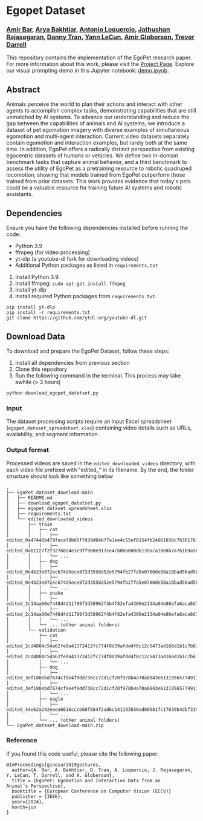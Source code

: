 # Egopet Dataset
### [Amir Bar](https://amirbar.net), [Arya Bakhtiar](), [Antonio Loquercio](https://antonilo.github.io/), [Jathushan Rajasegaran](https://people.eecs.berkeley.edu/~jathushan/), [Danny Tran](), [Yann LeCun](https://yann.lecun.com/), [Amir Globerson](http://www.cs.tau.ac.il/~gamir/), [Trevor Darrell](https://people.eecs.berkeley.edu/~trevor/)

This repository contains the implementation of the EgoPet research paper. For more information about this work, please visit the [Project Page](link-to-project-page). Explore our visual prompting demo in this Jupyter notebook: [demo.ipynb](demo.ipynb).

## Abstract

Animals perceive the world to plan their actions and interact with other agents to accomplish complex tasks, demonstrating capabilities that are still unmatched by AI systems. To advance our understanding and reduce the gap between the capabilities of animals and AI systems, we introduce a dataset of pet egomotion imagery with diverse examples of simultaneous egomotion and multi-agent interaction. Current video datasets separately contain egomotion and interaction examples, but rarely both at the same time. In addition, EgoPet offers a radically distinct perspective from existing egocentric datasets of humans or vehicles.  We define two in-domain benchmark tasks that capture animal behavior, and a third benchmark to assess the utility of EgoPet as a pretraining resource to robotic quadruped locomotion, showing that models trained from EgoPet outperform those trained from prior datasets. This work provides evidence that today's pets could be a valuable resource for training future AI systems and robotic assistants.

## Dependencies

Ensure you have the following dependencies installed before running the code:

- Python 3.9
- ffmpeg (for video processing)
- yt-dlp (a youtube-dl fork for downloading videos)
- Additional Python packages as listed in `requirements.txt`

1. Install Python 3.9.
2. Install ffmpeg: `sudo apt-get install ffmpeg`
3. Install yt-dlp
4. Install required Python packages from `requirements.txt`.

```
pip install yt-dlp
pip install -r requirements.txt
git clone https://github.com/ytdl-org/youtube-dl.git
```

## Download Data

To download and prepare the EgoPet Dataset, follow these steps:

1. Install all dependencies from previous section 
2. Clone this repository  
3. Run the following command in the terminal. This process may take awhile (> 3 hours)

```
python download_egopet_datatset.py
```

### Input

The dataset processing scripts require an input Excel spreadsheet (`egopet_dataset_spreadsheet.xlsx`) containing video details such as URLs, availability, and segment information.

### Output format

Processed videos are saved in the `edited_downloaded_videos` directory, with each video file prefixed with "edited_" in its filename. By the end, the folder structure should look like something below

```
.
├── EgoPet_dataset_download-main
│   ├── README.md
│   ├── download_egopet_datatset.py
│   ├── egopet_dataset_spreadsheet.xlsx
│   ├── requirements.txt
│   └── edited_downloaded_videos
│       ├── train
│       │   ├── cat
│       │   │   ├── edited_0a47448b479faca78b65f7d39d04b77a1ee4c55ef8154fb24061038c7b381761_segment_1.mp4
│       │   │   ├── edited_0a81227f2f3276024e3c9ff980e917ce4cb066608d6139aca18e0a7a761b9a5b_segment_1.mp4
│       │   │   └── ...
│       │   ├── dog
│       │   │   ├── edited_0e4b23e072ec674d5ece872d3558d52e5794fb27fa5e0780de58a10bad56ad5b_segment_078.mp4
│       │   │   ├── edited_0e4b23e072ec674d5ece872d3558d52e5794fb27fa5e0780de58a10bad56ad5b_segment_080.mp4
│       │   │   └── ...
│       │   ├── snake
│       │   │   ├── edited_2c14aa00e7448d4d11799f3d58962f4b4f82efa4300e2134a04e86efa6aca8d7_segment_3.mp4
│       │   │   ├── edited_2c14aa00e7448d4d11799f3d58962f4b4f82efa4300e2134a04e86efa6aca8d7_segment_9.mp4
│       │   │   └── ...
│       │   └── ... (other animal folders)
│       └── validation
│           ├── cat
│           │   ├── edited_2cd4884c54a62fe9a41372412fc774f8d39afdd4f0c12c5473ad166d1b1c7b61_segment_7.mp4
│           │   ├── edited_2cd4884c54a62fe9a41372412fc774f8d39afdd4f0c12c5473ad166d1b1c7b61_segment_45.mp4
│           │   └── ...
│           ├── dog
│           │   ├── edited_3ef180ebd7674cf9e4f9dd736cc72d1cf20f978b4a70a0843e61319565774911_segment_5.mp4
│           │   ├── edited_3ef180ebd7674cf9e4f9dd736cc72d1cf20f978b4a70a0843e61319565774911_segment_6.mp4
│           │   └── ...
│           ├── eagle
│           │   ├── edited_44e62a242eeea6616cccb60f884f2ad6c141193b50ad00581fc17039b4dbf339_segment_9.mp4
│           │   └── ...
│           └── ... (other animal folders)
└── EgoPet_dataset_download-main.zip
```

### Reference
If you found this code useful, please cite the following paper:

```
@InProceedings{ginosar2019gestures,
  author={A. Bar, A. Bakhtiar, D. Tran, A. Loquercio, J. Rajasegaran, Y. LeCun, T. Darrell, and A. Globerson},
  title = {EgoPet: Egomotion and Interaction Data from an
Animal’s Perspective},
  booktitle = {European Conference on Computer Vision (ECCV)}
  publisher = {IEEE},
  year={2024},
  month=jun
}
```

 
